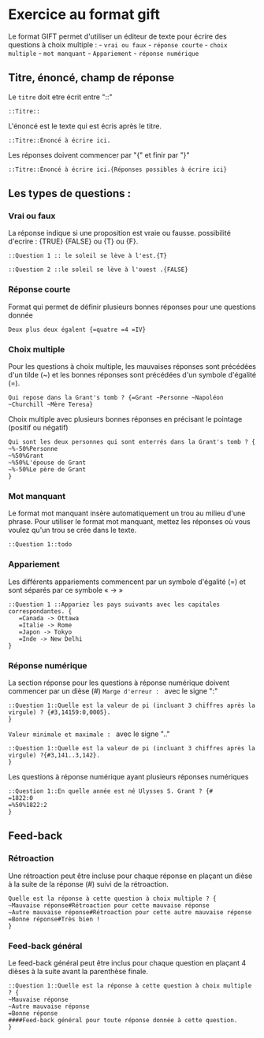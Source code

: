 # Exercice au format gift

Le format GIFT permet d'utiliser un éditeur de texte pour écrire des questions à choix multiple :
    - `vrai ou faux`
    - `réponse courte`
    - `choix multiple`
    - `mot manquant`
    - `Appariement`
    - `réponse numérique`
  
    
##  Titre, énoncé, champ de réponse

Le `titre` doit etre écrit entre "::"

~~~
::Titre::
~~~

L'énoncé est le texte qui est écris après le titre.
~~~
::Titre::Énoncé à écrire ici.
~~~

Les réponses doivent commencer par "{" et finir par "}"
~~~
::Titre::Énoncé à écrire ici.{Réponses possibles à écrire ici}
~~~

##  Les types de questions :

### Vrai ou faux

La réponse indique si une proposition est vraie ou fausse.
possibilité d'ecrire : {TRUE}  {FALSE}  ou  {T} ou {F}. 
~~~
::Question 1 :: le soleil se lève à l'est.{T}

::Question 2 ::le soleil se lève à l'ouest .{FALSE}
~~~


### Réponse courte
Format qui permet de définir plusieurs bonnes réponses pour une questions donnée
~~~
Deux plus deux égalent {=quatre =4 =IV}
~~~

### Choix multiple
Pour les questions à choix multiple, les mauvaises réponses sont précédées d'un tilde (~) et les bonnes réponses sont précédées d'un symbole d'égalité (=). 
~~~
Qui repose dans la Grant's tomb ? {=Grant ~Personne ~Napoléon ~Churchill ~Mère Teresa}
~~~
Choix multiple avec plusieurs bonnes réponses en précisant le pointage (positif ou négatif)
~~~
Qui sont les deux personnes qui sont enterrés dans la Grant's tomb ? {
~%-50%Personne
~%50%Grant
~%50%L'épouse de Grant
~%-50%Le père de Grant
}
~~~


### Mot manquant
Le format mot manquant insère automatiquement un trou au milieu d'une phrase.
Pour utiliser le format mot manquant, mettez les réponses où vous voulez qu'un trou se crée dans le texte.
~~~
::Question 1::todo
~~~

###  Appariement
Les différents appariements commencent par un symbole d'égalité (=) et sont séparés par ce symbole « -> »
~~~
::Question 1 ::Appariez les pays suivants avec les capitales correspondantes. {
   =Canada -> Ottawa
   =Italie -> Rome
   =Japon -> Tokyo
   =Inde -> New Delhi
}
~~~

### Réponse numérique 
La section réponse pour les questions à réponse numérique doivent commencer par un dièse (#)
`Marge d'erreur : ` avec le signe  ":"
~~~
::Question 1::Quelle est la valeur de pi (incluant 3 chiffres après la virgule) ? {#3,14159:0,0005}.
}
~~~
`Valeur minimale et maximale : ` avec le signe  ".."
~~~
::Question 1::Quelle est la valeur de pi (incluant 3 chiffres après la virgule) ?{#3,141..3,142}.
}
~~~
Les questions à réponse numérique ayant plusieurs réponses numériques
~~~
::Question 1::En quelle année est né Ulysses S. Grant ? {#
=1822:0
=%50%1822:2
}

~~~
## Feed-back

### Rétroaction 
Une rétroaction peut être incluse pour chaque réponse en plaçant un dièse à la suite de la réponse (#) suivi de la rétroaction. 
~~~
Quelle est la réponse à cette question à choix multiple ? {
~Mauvaise réponse#Rétroaction pour cette mauvaise réponse
~Autre mauvaise réponse#Rétroaction pour cette autre mauvaise réponse
=Bonne réponse#Très bien !
}
~~~

### Feed-back général

Le feed-back général peut être inclus pour chaque question en plaçant 4 dièses à la suite avant la parenthèse finale. 
~~~
::Question 1::Quelle est la réponse à cette question à choix multiple ? {
~Mauvaise réponse
~Autre mauvaise réponse
=Bonne réponse
####Feed-back général pour toute réponse donnée à cette question.
}
~~~







